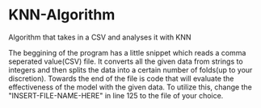 # KNN-Algorithm
Algorithm that takes in a CSV and analyses it with KNN


The beggining of the program has a little snippet which reads a comma seperated value(CSV) file. It converts all the given data from strings to integers and then splits the data into a certain number of folds(up to your discretion). Towards the end of the file is code that will evaluate the effectiveness of the model with the given data. To utilize this, change the "INSERT-FILE-NAME-HERE" in line 125 to the file of your choice.
